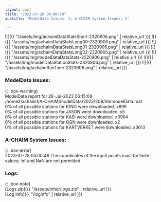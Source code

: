```yaml
---
layout: post
title: "2023-07-28 06:00:00"
subtitle: "ModelData Issues: 5; A-CHAIM System Issues: 1"

---
```


![]({{ "/assets/img/achaimDataStatsShort-2320906.png" | relative_url }})
![]({{ "/assets/img/achaimDataStatsLong00-2320906.png" | relative_url }})
![]({{ "/assets/img/achaimDataStatsLong01-2320906.png" | relative_url }})
![]({{ "/assets/img/achaimDataStatsLong02-2320906.png" | relative_url }})
![]({{ "/assets/img/modelDataDataStats-2320906.png" | relative_url }})
![]({{ "/assets/img/modelDataStationStats-2320906.png" | relative_url }})
![]({{ "/assets/img/achaimRunTime-2320906.png" | relative_url }})


### ModelData Issues:  
  
{: .box-warning}  
 ModelData report for 28-Jul-2023 06:15:08   
 /home2/achaim1/A-CHAIM/modelData/2023/209/06/modelData.mat   
 0% of all possible stations for IONO were downloaded. x899   
 0% of all possible stations for JASON were downloaded. x5   
 0% of all possible stations for KASI were downloaded. x3904   
 0% of all possible stations for QGN were downloaded. x2   
 0% of all possible stations for KARTVERKET were downloaded. x3613   
  
### A-CHAIM System Issues:  
  
{: .box-error}  
2023-07-28 05:00:48 The coordinates of the input points must be finite values; Inf and NaN are not permitted.  

### Logs:  
  
{: .box-note}  
[Logs.zip]({{ "/assets/other/logs.zip" | relative_url }})  
[Log Info]({{ "/logInfo" | relative_url }})  
